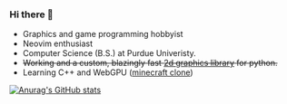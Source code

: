 ### Hi there 👋

- Graphics and game programming hobbyist
- Neovim enthusiast
- Computer Science (B.S.) at Purdue Univeristy.
- <s>Working and a custom, blazingly fast [2d graphics library](https://github.com/williamhCode/cyclone) for python.</s>
- Learning C++ and WebGPU ([minecraft clone](https://github.com/williamhCode/minecraft_webgpu))

[![Anurag's GitHub stats](https://github-readme-stats.vercel.app/api?username=williamhCode&show_icons=true&rank_icon=github)](https://github.com/anuraghazra/github-readme-stats)

<!--
**williamhCode/williamhCode** is a ✨ _special_ ✨ repository because its `README.md` (this file) appears on your GitHub profile.

Here are some ideas to get you started:

- 🔭 I’m currently working on ...
- 🌱 I’m currently learning ...
- 👯 I’m looking to collaborate on ...
- 🤔 I’m looking for help with ...
- 💬 Ask me about ...
- 📫 How to reach me: ...
- 😄 Pronouns: ...
- ⚡ Fun fact: ...
-->
